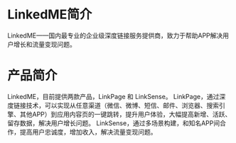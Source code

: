# LinkedME简介
LinkedME——国内最专业的企业级深度链接服务提供商，致力于帮助APP解决用户增长和流量变现问题。

# 产品简介
LinkedME，目前提供两款产品，LinkPage 和 LinkSense。
LinkPage，通过深度链接技术，可以实现从任意渠道（微信、微博、短信、邮件、浏览器、搜索引擎、其他APP）到应用内容页的一键跳转，提升用户体验，大幅提高新增、活跃、留存数据，解决用户增长问题。
LinkSense，通过多场景构建，和知名APP间合作，提高用户忠诚度，增加收入，解决流量变现问题。